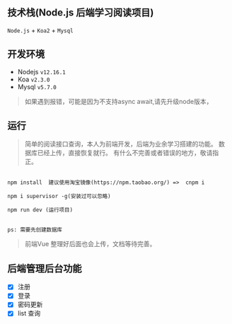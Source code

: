 ## 技术栈(Node.js 后端学习阅读项目)

`Node.js` + `Koa2` + `Mysql`

## 开发环境

- Nodejs `v12.16.1`
- Koa `v2.3.0`
- Mysql `v5.7.0`

> 如果遇到报错，可能是因为不支持async await,请先升级node版本，

## 运行

> 简单的阅读接口查询，本人为前端开发，后端为业余学习搭建的功能。
> 数据库已经上传，直接恢复就行。
> 有什么不完善或者错误的地方，敬请指正。

```

npm install  建议使用淘宝镜像(https://npm.taobao.org/) =>  cnpm i

npm i supervisor -g(安装过可以忽略)

npm run dev (运行项目)


ps: 需要先创建数据库
```

> 前端Vue 整理好后面也会上传，文档等待完善。

## 后端管理后台功能

- [x] 注册
- [x] 登录
- [x] 密码更新
- [x] list 查询